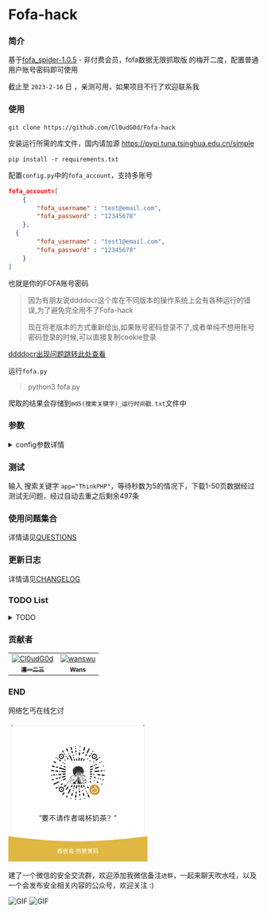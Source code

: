 # Fofa-hack

### 简介

基于[fofa_spider-1.0.5](https://github.com/FightingForWhat/fofa_spider-1.0.5) - 非付费会员，fofa数据无限抓取版 的梅开二度，配置普通用户账号密码即可使用

截止至 `2023-2-16` 日 ，亲测可用，如果项目不行了欢迎联系我

### 使用

```shell
git clone https://github.com/Cl0udG0d/Fofa-hack
```

安装运行所需的库文件，国内请加源 https://pypi.tuna.tsinghua.edu.cn/simple

```shell
pip install -r requirements.txt
```

配置`config.py`中的`fofa_account`，支持多账号
```json
fofa_account=[
    {
        "fofa_username" : "test@email.com",
        "fofa_password" : "12345678"
    },
  {
        "fofa_username" : "test1@email.com",
        "fofa_password" : "12345678"
    }
]
```

也就是你的FOFA账号密码

> 因为有朋友说ddddocr这个库在不同版本的操作系统上会有各种运行的错误,为了避免完全用不了Fofa-hack
> 
> 现在将老版本的方式重新给出,如果账号密码登录不了,或者单纯不想用账号密码登录的时候,可以直接复制cookie登录

[ddddocr出现问题跳转此处查看](docs/QUESTIONS.md#ddddocr错误解决)

运行`fofa.py`

> python3 fofa.py

爬取的结果会存储到`md5(搜索关键字)_运行时间戳.txt`文件中

### 参数
<details>
<summary>config参数详情</summary>
<table >
  <tr>
    <td>参数值</td>
    <td>释义</td>
  </tr>
  <tr>
    <td>VERSION_NUM</td>
    <td>Fofa-hack 版本号</td>
  </tr>
<tr>
    <td>MAX_LOGIN_RETRY_NUM</td>
    <td>登录最大重试次数</td>
  </tr>
<tr>
    <td>MAX_MATCH_RETRY_NUM</td>
    <td>页面URL获取最大重试次数</td>
  </tr>
</table>
</details>

### 测试

输入 搜索关键字 `app="ThinkPHP"`，等待秒数为5的情况下，下载1-50页数据经过测试无问题，经过自动去重之后剩余497条

### 使用问题集合

详情请见[QUESTIONS](docs/QUESTIONS.md)

### 更新日志

详情请见[CHANGELOG](docs/CHANGELOG.md)

### TODO List
<details>
<summary>TODO</summary>
<table >
  <tr>
    <td>名称</td>
    <td>简介</td>
  </tr>
  <tr>
    <td>支持输入参数</td>
    <td>支持 --proxy这种输入参数的形式运行脚本</td>
  </tr>
<tr>
    <td>支持代理池</td>
    <td>使用代理池的方式防止FOFA断开连接</td>
  </tr>
<tr>
    <td>支持多种导出格式</td>
    <td>支持json、txt、excel等方式导出结果</td>
  </tr>
<tr>
    <td>支持多种爬取内容</td>
    <td>添加支持title、status、headers等内容</td>
  </tr>
<tr>
    <td>增加程序稳定性</td>
    <td>防止程序因为各种情况运行失败或者被ban的情况</td>
  </tr>
</table>
</details>

### 贡献者

<!-- readme: collaborators,contributors -start -->
<table>
<tr>
    <td align="center">
        <a href="https://github.com/Cl0udG0d">
            <img src="https://avatars.githubusercontent.com/u/45556496?v=4" width="100;" alt="Cl0udG0d"/>
            <br />
            <sub><b>潘一二三</b></sub>
        </a>
    </td>
    <td align="center">
        <a href="https://github.com/wanswu">
            <img src="https://avatars.githubusercontent.com/u/49047734?v=4" width="100;" alt="wanswu"/>
            <br />
            <sub><b>Wans</b></sub>
        </a>
    </td></tr>
</table>
<!-- readme: collaborators,contributors -end -->

### END 

网络乞丐在线乞讨
<div>
    <img  alt="PNG" src="./images/sponsor.png"  width="280px" />
</div>

建了一个微信的安全交流群，欢迎添加我微信备注`进群`，一起来聊天吹水哇，以及一个会发布安全相关内容的公众号，欢迎关注 :)

<div>
    <img  alt="GIF" src="https://springbird.oss-cn-beijing.aliyuncs.com/img/mmqrcode1632325540724.png"  width="280px" />
    <img  alt="GIF" src="https://springbird.oss-cn-beijing.aliyuncs.com/img/qrcode_for_gh_cead8e1080d6_344.jpg"  width="280px" />
</div>
